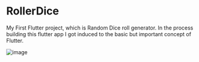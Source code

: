 # RollerDice

My First Flutter project, which is Random Dice roll generator.
In the process building this flutter app I got induced to the basic but important concept of Flutter.

![image](https://github.com/Abhijeetdadhich/roller_dice/assets/132290764/2edc37d5-19ec-4f9b-9636-bcd02031dced)
